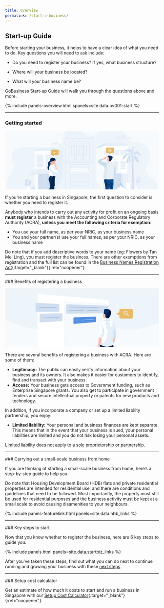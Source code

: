 ```yaml
---
title: Overview
permalink: /start-a-business/
---
```


## Start-up Guide

Before starting your business, it helps to have a clear idea of what you need to do. Key questions you will need to ask include:

- Do you need to register your business? If yes, what business structure?

- Where will your business be located?

- What will your business name be?

GoBusiness Start-up Guide will walk you through the questions above and more.

{% include panels-overview.html spanels=site.data.ov001-start %}

---
<a name="getting_started"></a>
### Getting started


![Start Overview](/images/start/StartSJ_Overview_Main.jpg)

If you're starting a business in Singapore, the first question to consider is whether you need to register it.

Anybody who intends to carry out any activity for profit on an ongoing basis <b>must register</b> a business with the Accounting and Corporate Regulatory Authority (ACRA), <b>unless you meet the following criteria for exemption</b>:

- You use your full name, as per your NRIC, as your business name
- You and your partner(s) use your full names, as per your NRIC, as your business name

Do note that if you add descriptive words to your name (eg: Flowers by Tan Mei Ling), you must register the business. There are other exemptions from registration and the full list can be found in the [Business Names Registration Act](https://sso.agc.gov.sg/Act/BNRA2014?ProvIds=pr4-#pr4-){:target="_blank"}{:rel="noopener"}.

<hr>
<a name="business-reg-benefits"></a>
### Benefits of registering a business

![Start Benefits](/images/start/StartSJ_Overview_RegisteringBenefits.jpg)

There are several benefits of registering a business with ACRA. Here are some of them:

- <b>Legitimacy:</b> The public can easily verify information about your business and its owners. It also makes it easier for customers to identify, find and transact with your business.
- <b>Access:</b>  Your business gets access to Government funding, such as Enterprise Singapore grants. You also get to participate in government tenders and secure intellectual property or patents for new products and technology.

In addition, if you incorporate a company or set up a limited liability partnership, you enjoy:

- <b>Limited liability:</b> Your personal and business finances are kept separate. This means that in the event that your business is sued, your personal liabilities are limited and you do not risk losing your personal assets.

Limited liability does not apply to a sole proprietorship or partnership.

<hr>
<a name="small-scale-home-biz"></a>
### Carrying out a small-scale business from home

If you are thinking of starting a small-scale business from home, here’s a step-by-step guide to help you.

Do note that Housing Development Board (HDB) flats and private residential properties are intended for residential use, and there are conditions and guidelines that need to be followed. Most importantly, the property must still be used for residential purposes and the business activity must be kept at a small scale to avoid causing disamenities to your neighbours.

{% include panels-featurelink.html panels=site.data.hbb_links %}

<hr>
<a name="start-biz-key-steps"></a>
### Key steps to start

Now that you know whether to register the business, here are 6 key steps to guide you:

{% include panels.html panels=site.data.startbiz_links %}

After you've taken these steps, find out what you can do next to continue running and growing your business with these [next steps](/start-a-business/hire-employees/?src=startup_guide).

<hr>
<a name="start-biz-setup-cost"></a>
### Setup cost calculator

Get an estimate of how much it costs to start and run a business in Singapore with our [Setup Cost Calculator](https://www.edb.gov.sg/en/setting-up-in-singapore/setup-cost-calculator.html?src=startup_guide){:target="_blank"}{:rel="noopener"}.
